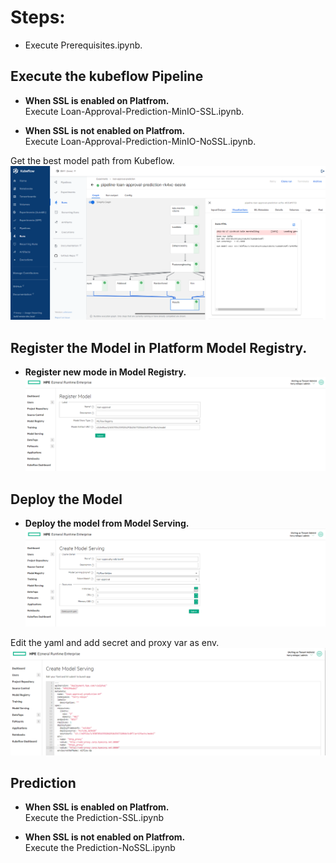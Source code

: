 # Steps:
* Execute Prerequisites.ipynb.

## Execute the kubeflow Pipeline
   
   * **When SSL is enabled on Platfrom.**<br>
    Execute Loan-Approval-Prediction-MinIO-SSL.ipynb.
   
   * **When SSL is not enabled on Platfrom.**<br>
    Execute Loan-Approval-Prediction-MinIO-NoSSL.ipynb.
   
   Get the best model path from Kubeflow.<br>
   ![](images/BestModelS3.PNG)
   
## Register the Model in Platform Model Registry.
   
   * **Register new mode in Model Registry.**<br>
   ![](images/RegisterModel.PNG)

## Deploy the Model

   * **Deploy the model from Model Serving.**<br>
   ![](images/DeployModel1.PNG)

   Edit the yaml and add secret and proxy var as env.<br>
   ![](images/DeployModel2.PNG)

## Prediction

   * **When SSL is enabled on Platfrom.**<br>
   Execute the Prediction-SSL.ipynb

   * **When SSL is not enabled on Platfrom.**<br>
   Execute the Prediction-NoSSL.ipynb
